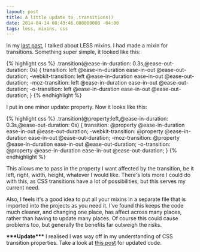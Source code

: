```yaml
---
layout: post
title: A little update to .transitions()
date: 2014-04-14 08:43:46.000000000 -04:00
tags: less, mixins, css
---
```

In my [last past](/blog/2014/04/13/less-mixins/), I talked about LESS mixins. I had made a mixin for transitions. Something super simple, it looked like this:

{% highlight css %}
.transition(@ease-in-duration: 0.3s,@ease-out-duration: 0s) {
    transition: left @ease-in-duration ease-in-out @ease-out-duration;
    -webkit-transition: left @ease-in-duration ease-in-out @ease-out-duration;
    -moz-transition: left @ease-in-duration ease-in-out @ease-out-duration;
    -o-transition: left @ease-in-duration ease-in-out @ease-out-duration;
}
{% endhighlight %}


I put in one minor update: property. Now it looks like this:


{% highlight css %}
.transition(@property:left,@ease-in-duration: 0.3s,@ease-out-duration: 0s) {
    transition: @property @ease-in-duration ease-in-out @ease-out-duration;
    -webkit-transition: @property @ease-in-duration ease-in-out @ease-out-duration;
    -moz-transition: @property @ease-in-duration ease-in-out @ease-out-duration;
    -o-transition: @property @ease-in-duration ease-in-out @ease-out-duration;
}
{% endhighlight %}


This allows me to pass in the property I want affected by the transition, be it left, right, width, height, whatever I would like. There's lots more I could do with this, as CSS transitions have a lot of possibilities, but this serves my current need.

Also, I feels it's a good idea to put all your mixins in a separate file that is imported into the projects as you need it. I've found this keeps the code much cleaner, and changing one place, has affect across many places, rather than having to update many places. Of course this could cause problems too, but generally the benefits far outweigh the risks.

**\*\*\*Update\*\*\***
I realised I was way off in my understanding of CSS transition properties. Take a look at [this post](/blog/2014/04/14/css-transitions/) for updated code.
